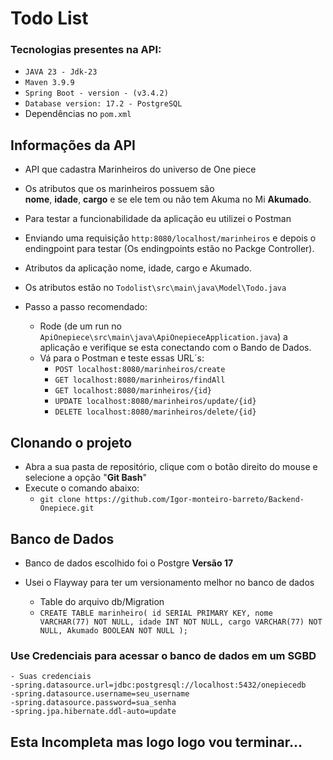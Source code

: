 # Todo List

### Tecnologias presentes na API:

- ``JAVA 23 - Jdk-23``
- `Maven 3.9.9`
- ``Spring Boot - version - (v3.4.2) ``
- ``Database version: 17.2 - PostgreSQL``
- Dependências no ``pom.xml`` 


## Informações da API
- API que cadastra Marinheiros do universo de One piece
- Os atributos que os marinheiros possuem são  
**nome**, **idade**, **cargo** e se ele tem ou não tem Akuma no Mi 
**Akumado**.


- Para testar a funcionabilidade da aplicação eu utilizei o Postman
- Enviando uma requisição ``http:8080/localhost/marinheiros`` e depois o endingpoint para testar (Os endingpoints
  estão no Packge Controller).


- Atributos da aplicação nome, idade, cargo e Akumado.
- Os atributos estão no ``Todolist\src\main\java\Model\Todo.java ``


- Passo a passo recomendado:
    - Rode (de um run no ```ApiOnepiece\src\main\java\ApiOnepieceApplication.java```) a aplicação e verifique se esta conectando com o Bando de Dados.
    - Vá para o Postman e teste essas URL´s:
        - ``POST localhost:8080/marinheiros/create``
        - ``GET localhost:8080/marinheiros/findAll``
        - ``GET localhost:8080/marinheiros/{id}``
        - ``UPDATE localhost:8080/marinheiros/update/{id}``
        - ``DELETE localhost:8080/marinheiros/delete/{id}``

## Clonando o projeto

- Abra a sua pasta de repositório, clique com o botão direito do mouse e selecione a opção "**Git Bash**"
- Execute o comando abaixo:
    - ``git clone https://github.com/Igor-monteiro-barreto/Backend-Onepiece.git``

## Banco de Dados

- Banco de dados escolhido foi o Postgre **Versão 17**
- Usei o Flayway para ter um versionamento melhor no banco de dados

    - Table do arquivo db/Migration
    - ``CREATE TABLE marinheiro(
    id SERIAL PRIMARY KEY,
    nome VARCHAR(77) NOT NULL,
    idade INT NOT NULL,
    cargo VARCHAR(77) NOT NULL,
    Akumado BOOLEAN NOT NULL
);``

### Use Credenciais para acessar o banco de dados em um SGBD
    - Suas credenciais 
    -spring.datasource.url=jdbc:postgresql://localhost:5432/onepiecedb
    -spring.datasource.username=seu_username
    -spring.datasource.password=sua_senha
    -spring.jpa.hibernate.ddl-auto=update

## Esta Incompleta mas logo logo vou terminar...
